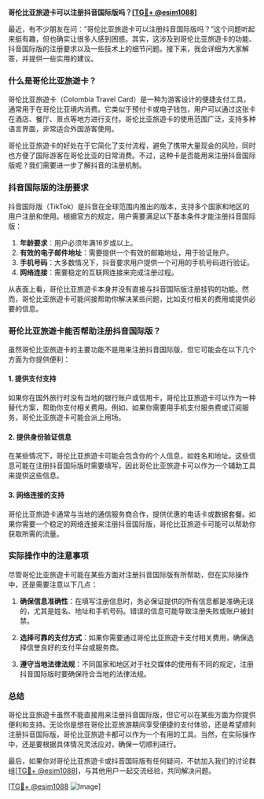 **哥伦比亚旅遊卡可以注册抖音国际版吗？[[TG💪+ @esim1088](https://t.me/s/esim1088)]**

最近，有不少朋友在问：“哥伦比亚旅遊卡可以注册抖音国际版吗？”这个问题听起来挺有趣，但也确实让很多人感到困惑。其实，这涉及到哥伦比亚旅遊卡的功能、抖音国际版的注册要求以及一些技术上的细节问题。接下来，我会详细为大家解答，并提供一些实用的建议。

### 什么是哥伦比亚旅遊卡？

哥伦比亚旅遊卡（Colombia Travel Card）是一种为游客设计的便捷支付工具，通常用于在哥伦比亚境内消费。它类似于预付卡或电子钱包，用户可以通过这张卡在酒店、餐厅、景点等地方进行支付。哥伦比亚旅遊卡的使用范围广泛，支持多种语言界面，非常适合外国游客使用。

哥伦比亚旅遊卡的好处在于它简化了支付流程，避免了携带大量现金的风险，同时也方便了国际游客在哥伦比亚的日常消费。不过，这种卡是否能用来注册抖音国际版呢？我们需要进一步了解抖音的注册机制。

### 抖音国际版的注册要求

抖音国际版（TikTok）是抖音在全球范围内推出的版本，支持多个国家和地区的用户注册和使用。根据官方的规定，用户需要满足以下基本条件才能注册抖音国际版：

1. **年龄要求**：用户必须年满16岁或以上。
2. **有效的电子邮件地址**：需要提供一个有效的邮箱地址，用于验证账户。
3. **手机号码**：大多数情况下，抖音要求用户提供一个可用的手机号码进行验证。
4. **网络连接**：需要稳定的互联网连接来完成注册过程。

从表面上看，哥伦比亚旅遊卡本身并没有直接与抖音国际版注册挂钩的功能。然而，哥伦比亚旅遊卡可能间接帮助你解决某些问题，比如支付相关的费用或提供必要的信息。

### 哥伦比亚旅遊卡能否帮助注册抖音国际版？

虽然哥伦比亚旅遊卡的主要功能不是用来注册抖音国际版，但它可能会在以下几个方面为你提供便利：

#### 1. 提供支付支持
如果你在国外旅行时没有当地的银行账户或信用卡，哥伦比亚旅遊卡可以作为一种替代方案，帮助你支付相关费用。例如，如果你需要用手机支付服务费或订阅服务，哥伦比亚旅遊卡可能会派上用场。

#### 2. 提供身份验证信息
在某些情况下，哥伦比亚旅遊卡可能会包含你的个人信息，如姓名和地址。这些信息可能在注册抖音国际版时需要填写，因此哥伦比亚旅遊卡可以作为一个辅助工具来提供这些信息。

#### 3. 网络连接的支持
哥伦比亚旅遊卡通常与当地的通信服务商合作，提供优惠的电话卡或数据套餐。如果你需要一个稳定的网络连接来注册抖音国际版，哥伦比亚旅遊卡可能可以帮助你获取所需的流量。

### 实际操作中的注意事项

尽管哥伦比亚旅遊卡可能在某些方面对注册抖音国际版有所帮助，但在实际操作中，还是需要注意以下几点：

1. **确保信息准确性**：在填写注册信息时，务必保证提供的所有信息都是准确无误的，尤其是姓名、地址和手机号码。错误的信息可能导致注册失败或账户被封禁。

2. **选择可靠的支付方式**：如果你需要通过哥伦比亚旅遊卡支付相关费用，确保选择信誉良好的支付平台或服务商。

3. **遵守当地法律法规**：不同国家和地区对于社交媒体的使用有不同的规定，注册抖音国际版时要确保符合当地的法律法规。

### 总结

哥伦比亚旅遊卡虽然不能直接用来注册抖音国际版，但它可以在某些方面为你提供便利和支持。无论你是想在哥伦比亚旅游期间享受便捷的支付体验，还是希望顺利注册抖音国际版，哥伦比亚旅遊卡都可以作为一个有用的工具。当然，在实际操作中，还是要根据具体情况灵活应对，确保一切顺利进行。

最后，如果你对哥伦比亚旅遊卡或抖音国际版有任何疑问，不妨加入我们的讨论群组[[TG💪+ @esim1088](https://t.me/s/esim1088)]，与其他用户一起交流经验，共同解决问题。

[[TG💪+ @esim1088](https://t.me/s/esim1088) ![Image](https://i.postimg.cc/4NQfJmqS/Snipaste-2025-05-13-00-14-12.png)]